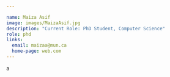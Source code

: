 ```yaml
---

name: Maiza Asif
image: images/MaizaAsif.jpg
description: "Current Role: PhD Student, Computer Science"
role: phd
links:
  email: maizaa@mun.ca
  home-page: web.com
---
```


a